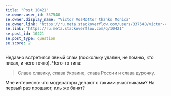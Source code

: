 ```yaml
---
title: "Post 10421"
se.owner.user_id: 337540
se.owner.display_name: "Victor VosMottor thanks Monica"
se.owner.link: "https://ru.meta.stackoverflow.com/users/337540/victor-vosmottor-thanks-monica"
se.link: "https://ru.meta.stackoverflow.com/q/10421"
se.post_id: 10421
se.post_type: question
se.score: 2
---
```

<p>Недавно  встретился явный спам (поскольку удален, не помню, кто писал, и чего точно). Чего-то типа:</p>

<blockquote>
  <p>Слава славику, слава Украине, слава России и слава дурочку.</p>
</blockquote>

<p>Мне интересно: что модераторы делают с такими участниками? На первый раз прощают, иль же банят?</p>
